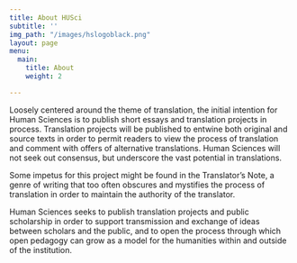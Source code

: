 ```yaml
---
title: About HUSci
subtitle: ''
img_path: "/images/hslogoblack.png"
layout: page
menu:
  main:
    title: About
    weight: 2

---
```

Loosely centered around the theme of translation, the initial intention for Human Sciences is to publish short essays and translation projects in process. Translation projects will be published to entwine both original and source texts in order to permit readers to view the process of translation and comment with offers of alternative translations. Human Sciences will not seek out consensus, but underscore the vast potential in translations.

Some impetus for this project might be found in the Translator’s Note, a genre of writing that too often obscures and mystifies the process of translation in order to maintain the authority of the translator.

Human Sciences seeks to publish translation projects and public scholarship in order to support transmission and exchange of ideas between scholars and the public, and to open the process through which open pedagogy can grow as a model for the humanities within and outside of the institution.
